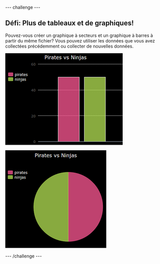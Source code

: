 \--- challenge \---

## Défi: Plus de tableaux et de graphiques!

Pouvez-vous créer un graphique à secteurs et un graphique à barres à partir du même fichier? Vous pouvez utiliser les données que vous avez collectées précédemment ou collecter de nouvelles données.

![screenshot](images/pets-pn-bar.png)

![capture d'écran](images/pets-pn.png)

\--- /challenge \---